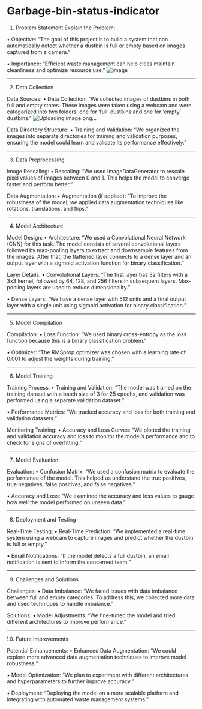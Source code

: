 # Garbage-bin-status-indicator
 
1. Problem Statement
Explain the Problem:

•	Objective: “The goal of this project is to build a system that can automatically detect whether a dustbin is full or empty based on images captured from a camera.”

•	Importance:  “Efficient waste management can help cities maintain cleanliness and optimize resource use.”
![image](https://github.com/user-attachments/assets/1969c6e6-9259-49c9-8162-2274a7f62eae)

________________________________________
2. Data Collection
 
Data Sources:
•	Data Collection: “We collected images of dustbins in both full and empty states. These images were taken using a webcam and were categorized into two folders: one for ‘full’ dustbins and one for ‘empty’ dustbins.”
![Uploading image.png…]()

Data Directory Structure:
•	Training and Validation: “We organized the images into separate directories for training and validation purposes, ensuring the model could learn and validate its performance effectively.”

________________________________________
3. Data Preprocessing
   
Image Rescaling:
•	Rescaling: “We used ImageDataGenerator to rescale pixel values of images between 0 and 1. This helps the model to converge faster and perform better.”

Data Augmentation:
•	Augmentation (if applied): “To improve the robustness of the model, we applied data augmentation techniques like rotations, translations, and flips.”
________________________________________
4. Model Architecture
   
Model Design:
•	Architecture: “We used a Convolutional Neural Network (CNN) for this task. The model consists of several convolutional layers followed by max-pooling layers to extract and downsample features from the images. After that, the flattened layer connects to a dense layer and an output layer with a sigmoid activation function for binary classification.”


Layer Details:
•	Convolutional Layers: “The first layer has 32 filters with a 3x3 kernel, followed by 64, 128, and 256 filters in subsequent layers. Max-pooling layers are used to reduce dimensionality.”

•	Dense Layers: “We have a dense layer with 512 units and a final output layer with a single unit using sigmoid activation for binary classification.”

________________________________________
5. Model Compilation
   
Compilation:
•	Loss Function: “We used binary cross-entropy as the loss function because this is a binary classification problem.”

•	Optimizer: “The RMSprop optimizer was chosen with a learning rate of 0.001 to adjust the weights during training.”
________________________________________
6. Model Training
   
Training Process:
•	Training and Validation: “The model was trained on the training dataset with a batch size of 3 for 25 epochs, and validation was performed using a separate validation dataset.”

•	Performance Metrics: “We tracked accuracy and loss for both training and validation datasets.”

Monitoring Training:
•	Accuracy and Loss Curves: “We plotted the training and validation accuracy and loss to monitor the model’s performance and to check for signs of overfitting.”
________________________________________
7. Model Evaluation
   
Evaluation:
•	Confusion Matrix: “We used a confusion matrix to evaluate the performance of the model. This helped us understand the true positives, true negatives, false positives, and false negatives.”

•	Accuracy and Loss: “We examined the accuracy and loss values to gauge how well the model performed on unseen data.”
________________________________________
8. Deployment and Testing
   
Real-Time Testing:
•	Real-Time Prediction: “We implemented a real-time system using a webcam to capture images and predict whether the dustbin is full or empty.”

•	Email Notifications: “If the model detects a full dustbin, an email notification is sent to inform the concerned team.”

________________________________________
9. Challenges and Solutions
    
Challenges:
•	Data Imbalance: “We faced issues with data imbalance between full and empty categories. To address this, we collected more data and used techniques to handle imbalance.”

Solutions:
•	Model Adjustments: “We fine-tuned the model and tried different architectures to improve performance.”

________________________________________
10. Future Improvements
    
Potential Enhancements:
•	Enhanced Data Augmentation: “We could explore more advanced data augmentation techniques to improve model robustness.”

•	Model Optimization: “We plan to experiment with different architectures and hyperparameters to further improve accuracy.”

•	Deployment: “Deploying the model on a more scalable platform and integrating with automated waste management systems.”
